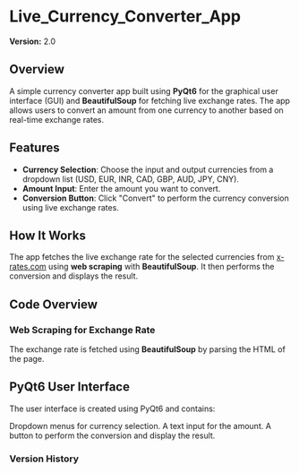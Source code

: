 # Live_Currency_Converter_App


**Version:** 2.0  

## Overview
A simple currency converter app built using **PyQt6** for the graphical user interface (GUI) and **BeautifulSoup** for fetching live exchange rates. The app allows users to convert an amount from one currency to another based on real-time exchange rates.

## Features
- **Currency Selection**: Choose the input and output currencies from a dropdown list (USD, EUR, INR, CAD, GBP, AUD, JPY, CNY).
- **Amount Input**: Enter the amount you want to convert.
- **Conversion Button**: Click "Convert" to perform the currency conversion using live exchange rates.

## How It Works
The app fetches the live exchange rate for the selected currencies from [x-rates.com](https://www.x-rates.com) using **web scraping** with **BeautifulSoup**. It then performs the conversion and displays the result.

## Code Overview

### Web Scraping for Exchange Rate
The exchange rate is fetched using **BeautifulSoup** by parsing the HTML of the page.

## PyQt6 User Interface
The user interface is created using PyQt6 and contains:

Dropdown menus for currency selection.
A text input for the amount.
A button to perform the conversion and display the result.

### Version History
